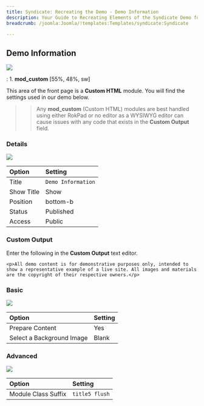 ```yaml
---
title: Syndicate: Recreating the Demo - Demo Information
description: Your Guide to Recreating Elements of the Syndicate Demo for Joomla
breadcrumb: /joomla:Joomla/!templates:Templates/syndicate:Syndicate

---
```


Demo Information
-----

![][demo]

:   1. **mod_custom** [55%, 48%, sw]

This area of the front page is a **Custom HTML** module. You will find the settings used in our demo below.

>> Any **mod_custom** (Custom HTML) modules are best handled using either RokPad or no editor as a WYSIWYG editor can cause issues with any code that exists in the **Custom Output** field.

### Details

![][demo2]

| Option     | Setting               |  
| :--------- | :-------------------- |  
| Title      | `Demo Information`    |  
| Show Title | Show                  |  
| Position   | bottom-b              |  
| Status     | Published             |  
| Access     | Public                |  

### Custom Output

Enter the following in the **Custom Output** text editor.

~~~
<p>All demo content is for demonstrative purposes only, intended to show a representative example of a live site. All images and materials are the copyright of their respective owners.</p>
~~~

### Basic

![][demo3]

| Option                    | Setting |  
| :------------------------ | :------ |  
| Prepare Content           | Yes     |  
| Select a Background Image | Blank   |

### Advanced

![][demo4]

| Option              | Setting        |
| :------------------ | :------------  |
| Module Class Suffix | `title5 flush` |

[demo]: assets/demo_5.jpeg
[demo2]: assets/demo_6a.jpeg
[demo3]: assets/demo_6b.jpeg
[demo4]: assets/demo_6c.jpeg
